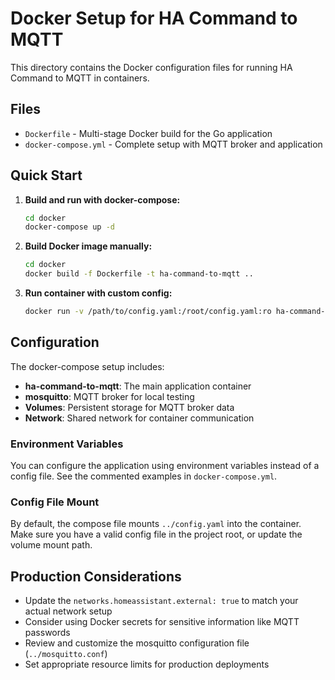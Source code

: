 # Docker Setup for HA Command to MQTT

This directory contains the Docker configuration files for running HA Command to MQTT in containers.

## Files

- `Dockerfile` - Multi-stage Docker build for the Go application
- `docker-compose.yml` - Complete setup with MQTT broker and application

## Quick Start

1. **Build and run with docker-compose:**

   ```bash
   cd docker
   docker-compose up -d
   ```

2. **Build Docker image manually:**

   ```bash
   cd docker
   docker build -f Dockerfile -t ha-command-to-mqtt ..
   ```

3. **Run container with custom config:**

   ```bash
   docker run -v /path/to/config.yaml:/root/config.yaml:ro ha-command-to-mqtt
   ```

## Configuration

The docker-compose setup includes:

- **ha-command-to-mqtt**: The main application container
- **mosquitto**: MQTT broker for local testing
- **Volumes**: Persistent storage for MQTT broker data
- **Network**: Shared network for container communication

### Environment Variables

You can configure the application using environment variables instead of a config file. See the commented examples in `docker-compose.yml`.

### Config File Mount

By default, the compose file mounts `../config.yaml` into the container. Make sure you have a valid config file in the project root, or update the volume mount path.

## Production Considerations

- Update the `networks.homeassistant.external: true` to match your actual network setup
- Consider using Docker secrets for sensitive information like MQTT passwords
- Review and customize the mosquitto configuration file (`../mosquitto.conf`)
- Set appropriate resource limits for production deployments
